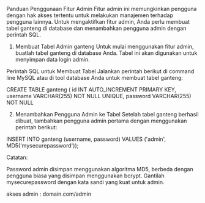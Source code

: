 Panduan Penggunaan Fitur Admin
Fitur admin ini memungkinkan pengguna dengan hak akses tertentu untuk melakukan manajemen terhadap pengguna lainnya. Untuk mengaktifkan fitur admin, Anda perlu membuat tabel ganteng di database dan menambahkan pengguna admin dengan perintah SQL.

1. Membuat Tabel Admin ganteng
Untuk mulai menggunakan fitur admin, buatlah tabel ganteng di database Anda. Tabel ini akan digunakan untuk menyimpan data login admin.

Perintah SQL untuk Membuat Tabel
Jalankan perintah berikut di command line MySQL atau di tool database Anda untuk membuat tabel ganteng:


CREATE TABLE ganteng (
    id INT AUTO_INCREMENT PRIMARY KEY,
    username VARCHAR(255) NOT NULL UNIQUE,
    password VARCHAR(255) NOT NULL

2. Menambahkan Pengguna Admin ke Tabel
Setelah tabel ganteng berhasil dibuat, tambahkan pengguna admin pertama dengan menggunakan perintah berikut:


INSERT INTO ganteng (username, password) VALUES ('admin', MD5('mysecurepassword'));

Catatan:

Password admin disimpan menggunakan algoritma MD5, berbeda dengan pengguna biasa yang disimpan menggunakan bcrypt.
Gantilah mysecurepassword dengan kata sandi yang kuat untuk admin.

akses admin : domain.com/admin
